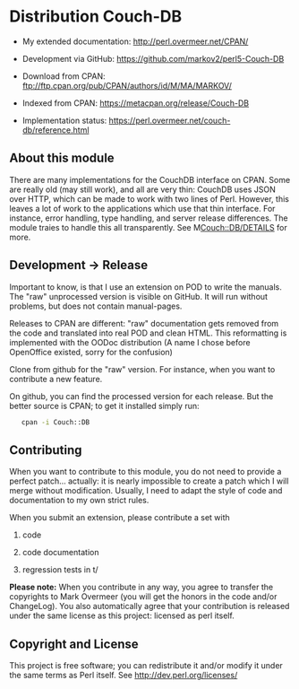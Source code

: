 
# Distribution Couch-DB

  * My extended documentation: <http://perl.overmeer.net/CPAN/>
  * Development via GitHub: <https://github.com/markov2/perl5-Couch-DB>
  * Download from CPAN: <ftp://ftp.cpan.org/pub/CPAN/authors/id/M/MA/MARKOV/>
  * Indexed from CPAN: <https://metacpan.org/release/Couch-DB>

  * Implementation status: <https://perl.overmeer.net/couch-db/reference.html>

## About this module

There are many implementations for the CouchDB interface on CPAN.
Some are really old (may still work), and all are very thin: CouchDB uses
JSON over HTTP, which can be made to work with two lines of Perl.  However,
this leaves a lot of work to the applications which use that thin interface.
For instance, error handling, type handling, and server release differences.
The module traies to handle this all transparently.  See M<Couch::DB/DETAILS>
for more.

## Development &rarr; Release

Important to know, is that I use an extension on POD to write the manuals.
The "raw" unprocessed version is visible on GitHub.  It will run without
problems, but does not contain manual-pages.

Releases to CPAN are different: "raw" documentation gets removed from
the code and translated into real POD and clean HTML.  This reformatting
is implemented with the OODoc distribution (A name I chose before OpenOffice
existed, sorry for the confusion)

Clone from github for the "raw" version.  For instance, when you want
to contribute a new feature.

On github, you can find the processed version for each release.  But the
better source is CPAN; to get it installed simply run:

```sh
   cpan -i Couch::DB
```

## Contributing

When you want to contribute to this module, you do not need to provide
a perfect patch... actually: it is nearly impossible to create a patch
which I will merge without modification.  Usually, I need to adapt the
style of code and documentation to my own strict rules.

When you submit an extension, please contribute a set with

1. code

2. code documentation

3. regression tests in t/

**Please note:**
When you contribute in any way, you agree to transfer the copyrights to
Mark Overmeer (you will get the honors in the code and/or ChangeLog).
You also automatically agree that your contribution is released under
the same license as this project: licensed as perl itself.

## Copyright and License

This project is free software; you can redistribute it and/or modify it
under the same terms as Perl itself.
See <http://dev.perl.org/licenses/>

